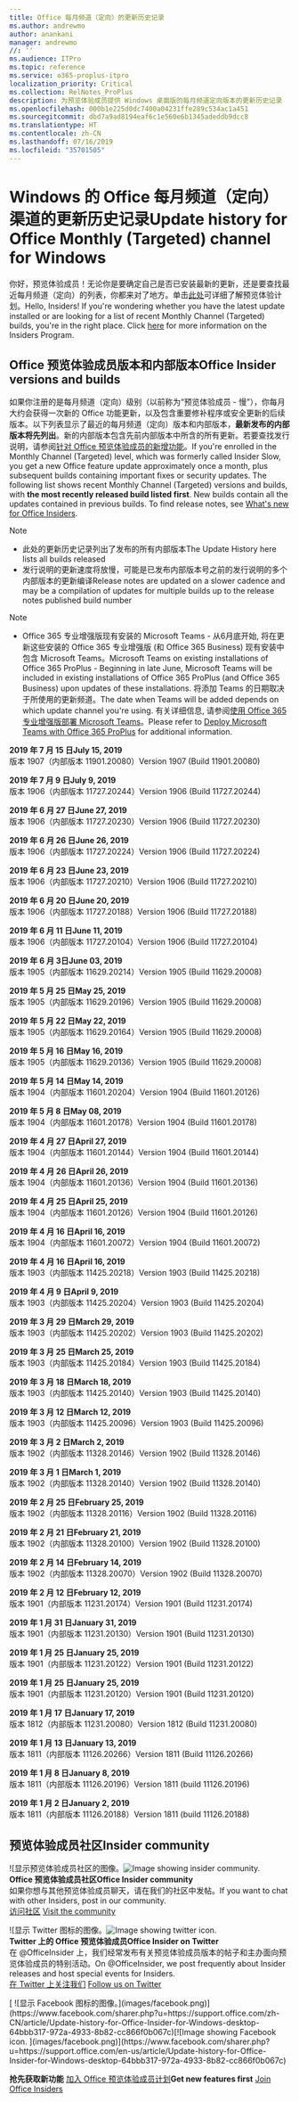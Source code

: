 ```yaml
---
title: Office 每月频道（定向）的更新历史记录
ms.author: andrewmo
author: anankani
manager: andrewmo
//: ''
ms.audience: ITPro
ms.topic: reference
ms.service: o365-proplus-itpro
localization_priority: Critical
ms.collection: RelNotes_ProPlus
description: 为预览体验成员提供 Windows 桌面版的每月频道定向版本的更新历史记录
ms.openlocfilehash: 000b1e225d0dc7400a04231ffe289c534ac1a451
ms.sourcegitcommit: dbd7a9ad8194eaf6c1e560e6b1345adeddb9dcc8
ms.translationtype: HT
ms.contentlocale: zh-CN
ms.lasthandoff: 07/16/2019
ms.locfileid: "35701505"
---
```

# <a name="update-history-for-office-monthly-targeted-channel-for-windows"></a><span data-ttu-id="6752d-103">Windows 的 Office 每月频道（定向）渠道的更新历史记录</span><span class="sxs-lookup"><span data-stu-id="6752d-103">Update history for Office Monthly (Targeted) channel for Windows</span></span>

<span data-ttu-id="6752d-p101">你好，预览体验成员！无论你是要确定自己是否已安装最新的更新，还是要查找最近每月频道（定向）的列表，你都来对了地方。单击[此处](https://insider.office.com/)可详细了解预览体验计划。</span><span class="sxs-lookup"><span data-stu-id="6752d-p101">Hello, Insiders! If you're wondering whether you have the latest update installed or are looking for a list of recent Monthly Channel (Targeted) builds, you're in the right place. Click [here](https://insider.office.com/) for more information on the Insiders Program.</span></span>

## <a name="office-insider-versions-and-builds"></a><span data-ttu-id="6752d-107">Office 预览体验成员版本和内部版本</span><span class="sxs-lookup"><span data-stu-id="6752d-107">Office Insider versions and builds</span></span>

<span data-ttu-id="6752d-p102">如果你注册的是每月频道（定向）级别（以前称为“预览体验成员 - 慢”），你每月大约会获得一次新的 Office 功能更新，以及包含重要修补程序或安全更新的后续版本。以下列表显示了最近的每月频道（定向）版本和内部版本，**最新发布的内部版本将先列出**。新的内部版本包含先前内部版本中所含的所有更新。若要查找发行说明，请参阅[针对 Office 预览体验成员的新增功能](https://support.office.com/zh-CN/article/what-s-new-for-office-insiders-c152d1e2-96ff-4ce9-8c14-e74e13847a24)。</span><span class="sxs-lookup"><span data-stu-id="6752d-p102">If you're enrolled in the Monthly Channel (Targeted) level, which was formerly called Insider Slow, you get a new Office feature update approximately once a month, plus subsequent builds containing important fixes or security updates. The following list shows recent Monthly Channel (Targeted) versions and builds, with **the most recently released build listed first**. New builds contain all the updates contained in previous builds. To find release notes, see [What's new for Office Insiders](https://support.office.com/en-us/article/what-s-new-for-office-insiders-c152d1e2-96ff-4ce9-8c14-e74e13847a24).</span></span>

> [!NOTE]
> - <span data-ttu-id="6752d-112">此处的更新历史记录列出了发布的所有内部版本</span><span class="sxs-lookup"><span data-stu-id="6752d-112">The Update History here lists all builds released</span></span>
> - <span data-ttu-id="6752d-113">发行说明的更新速度将放慢，可能是已发布内部版本号之前的发行说明的多个内部版本的更新编译</span><span class="sxs-lookup"><span data-stu-id="6752d-113">Release notes are updated on a slower cadence and may be a compilation of updates for multiple builds up to the release notes published build number</span></span>

 > [!NOTE]
> - <span data-ttu-id="6752d-114">Office 365 专业增强版现有安装的 Microsoft Teams - 从6月底开始, 将在更新这些安装的 Office 365 专业增强版 (和 Office 365 Business) 现有安装中包含 Microsoft Teams。</span><span class="sxs-lookup"><span data-stu-id="6752d-114">Microsoft Teams on existing installations of Office 365 ProPlus - Beginning in late June, Microsoft Teams will be included in existing installations of Office 365 ProPlus (and Office 365 Business) upon updates of these installations.</span></span> <span data-ttu-id="6752d-115">将添加 Teams 的日期取决于所使用的更新频道。</span><span class="sxs-lookup"><span data-stu-id="6752d-115">The date when Teams will be added depends on which update channel you're using.</span></span> <span data-ttu-id="6752d-116">有关详细信息, 请参阅[使用 Office 365 专业增强版部署 Microsoft Teams](https://docs.microsoft.com/zh-CN/deployoffice/teams-install)。</span><span class="sxs-lookup"><span data-stu-id="6752d-116">Please refer to [Deploy Microsoft Teams with Office 365 ProPlus](https://docs.microsoft.com/en-us/deployoffice/teams-install) for additional information.</span></span>

[//]: # (请勿移除)

<span data-ttu-id="6752d-118">**2019 年 7 月 15 日**</span><span class="sxs-lookup"><span data-stu-id="6752d-118">**July 15, 2019**</span></span><br/>
<span data-ttu-id="6752d-119">版本 1907（内部版本 11901.20080）</span><span class="sxs-lookup"><span data-stu-id="6752d-119">Version 1907 (Build 11901.20080)</span></span><br/>

<span data-ttu-id="6752d-120">**2019 年 7 月 9 日**</span><span class="sxs-lookup"><span data-stu-id="6752d-120">**July 9, 2019**</span></span><br/>
<span data-ttu-id="6752d-121">版本 1906（内部版本 11727.20244）</span><span class="sxs-lookup"><span data-stu-id="6752d-121">Version 1906 (Build 11727.20244)</span></span><br/>

<span data-ttu-id="6752d-122">**2019 年 6 月 27 日**</span><span class="sxs-lookup"><span data-stu-id="6752d-122">**June 27, 2019**</span></span><br/>
<span data-ttu-id="6752d-123">版本 1906（内部版本 11727.20230）</span><span class="sxs-lookup"><span data-stu-id="6752d-123">Version 1906 (Build 11727.20230)</span></span><br/>

<span data-ttu-id="6752d-124">**2019 年 6 月 26 日**</span><span class="sxs-lookup"><span data-stu-id="6752d-124">**June 26, 2019**</span></span><br/>
<span data-ttu-id="6752d-125">版本 1906（内部版本 11727.20224）</span><span class="sxs-lookup"><span data-stu-id="6752d-125">Version 1906 (Build 11727.20224)</span></span><br/>

<span data-ttu-id="6752d-126">**2019 年 6 月 23 日**</span><span class="sxs-lookup"><span data-stu-id="6752d-126">**June 23, 2019**</span></span><br/>
<span data-ttu-id="6752d-127">版本 1906（内部版本 11727.20210）</span><span class="sxs-lookup"><span data-stu-id="6752d-127">Version 1906 (Build 11727.20210)</span></span><br/>

<span data-ttu-id="6752d-128">**2019 年 6 月 20 日**</span><span class="sxs-lookup"><span data-stu-id="6752d-128">**June 20, 2019**</span></span><br/>
<span data-ttu-id="6752d-129">版本 1906（内部版本 11727.20188）</span><span class="sxs-lookup"><span data-stu-id="6752d-129">Version 1906 (Build 11727.20188)</span></span><br/>

<span data-ttu-id="6752d-130">**2019 年 6 月 11 日**</span><span class="sxs-lookup"><span data-stu-id="6752d-130">**June 11, 2019**</span></span><br/>
<span data-ttu-id="6752d-131">版本 1906（内部版本 11727.20104）</span><span class="sxs-lookup"><span data-stu-id="6752d-131">Version 1906 (Build 11727.20104)</span></span><br/>

<span data-ttu-id="6752d-132">**2019 年 6 月 3日**</span><span class="sxs-lookup"><span data-stu-id="6752d-132">**June 03, 2019**</span></span><br/>
<span data-ttu-id="6752d-133">版本 1905（内部版本 11629.20214）</span><span class="sxs-lookup"><span data-stu-id="6752d-133">Version 1905 (Build 11629.20008)</span></span><br/>

<span data-ttu-id="6752d-134">**2019 年 5 月 25 日**</span><span class="sxs-lookup"><span data-stu-id="6752d-134">**May 25, 2019**</span></span><br/>
<span data-ttu-id="6752d-135">版本 1905（内部版本 11629.20196）</span><span class="sxs-lookup"><span data-stu-id="6752d-135">Version 1905 (Build 11629.20008)</span></span><br/>

<span data-ttu-id="6752d-136">**2019 年 5 月 22 日**</span><span class="sxs-lookup"><span data-stu-id="6752d-136">**May 22, 2019**</span></span><br/> <span data-ttu-id="6752d-137">版本 1905（内部版本 11629.20164）</span><span class="sxs-lookup"><span data-stu-id="6752d-137">Version 1905 (Build 11629.20008)</span></span><br/>

<span data-ttu-id="6752d-138">**2019 年 5 月 16 日**</span><span class="sxs-lookup"><span data-stu-id="6752d-138">**May 16, 2019**</span></span><br/>
<span data-ttu-id="6752d-139">版本 1905（内部版本 11629.20136）</span><span class="sxs-lookup"><span data-stu-id="6752d-139">Version 1905 (Build 11629.20008)</span></span><br/>

<span data-ttu-id="6752d-140">**2019 年 5 月 14 日**</span><span class="sxs-lookup"><span data-stu-id="6752d-140">**May 14, 2019**</span></span><br/>
<span data-ttu-id="6752d-141">版本 1904（内部版本 11601.20204）</span><span class="sxs-lookup"><span data-stu-id="6752d-141">Version 1904 (Build 11601.20126)</span></span><br/>

<span data-ttu-id="6752d-142">**2019 年 5 月 8 日**</span><span class="sxs-lookup"><span data-stu-id="6752d-142">**May 08, 2019**</span></span><br/>
<span data-ttu-id="6752d-143">版本 1904（内部版本 11601.20178）</span><span class="sxs-lookup"><span data-stu-id="6752d-143">Version 1904 (Build 11601.20178)</span></span><br/>

<span data-ttu-id="6752d-144">**2019 年 4 月 27 日**</span><span class="sxs-lookup"><span data-stu-id="6752d-144">**April 27, 2019**</span></span><br/>
<span data-ttu-id="6752d-145">版本 1904（内部版本 11601.20144）</span><span class="sxs-lookup"><span data-stu-id="6752d-145">Version 1904 (Build 11601.20144)</span></span><br/>

<span data-ttu-id="6752d-146">**2019 年 4 月 26 日**</span><span class="sxs-lookup"><span data-stu-id="6752d-146">**April 26, 2019**</span></span><br/>
<span data-ttu-id="6752d-147">版本 1904（内部版本 11601.20136）</span><span class="sxs-lookup"><span data-stu-id="6752d-147">Version 1904 (Build 11601.20136)</span></span><br/>

<span data-ttu-id="6752d-148">**2019 年 4 月 25 日**</span><span class="sxs-lookup"><span data-stu-id="6752d-148">**April 25, 2019**</span></span><br/>
<span data-ttu-id="6752d-149">版本 1904（内部版本 11601.20126）</span><span class="sxs-lookup"><span data-stu-id="6752d-149">Version 1904 (Build 11601.20126)</span></span><br/>

<span data-ttu-id="6752d-150">**2019 年 4 月 16 日**</span><span class="sxs-lookup"><span data-stu-id="6752d-150">**April 16, 2019**</span></span><br/>
<span data-ttu-id="6752d-151">版本 1904（内部版本 11601.20072）</span><span class="sxs-lookup"><span data-stu-id="6752d-151">Version 1904 (Build 11601.20072)</span></span><br/>

<span data-ttu-id="6752d-152">**2019 年 4 月 16 日**</span><span class="sxs-lookup"><span data-stu-id="6752d-152">**April 16, 2019**</span></span><br/>
<span data-ttu-id="6752d-153">版本 1903（内部版本 11425.20218）</span><span class="sxs-lookup"><span data-stu-id="6752d-153">Version 1903 (Build 11425.20218)</span></span><br/>

<span data-ttu-id="6752d-154">**2019 年 4 月 9 日**</span><span class="sxs-lookup"><span data-stu-id="6752d-154">**April 9, 2019**</span></span><br/>
<span data-ttu-id="6752d-155">版本 1903（内部版本 11425.20204）</span><span class="sxs-lookup"><span data-stu-id="6752d-155">Version 1903 (Build 11425.20204)</span></span><br/>

<span data-ttu-id="6752d-156">**2019 年 3 月 29 日**</span><span class="sxs-lookup"><span data-stu-id="6752d-156">**March 29, 2019**</span></span><br/> <span data-ttu-id="6752d-157">版本 1903（内部版本 11425.20202）</span><span class="sxs-lookup"><span data-stu-id="6752d-157">Version 1903 (Build 11425.20202)</span></span><br/>

<span data-ttu-id="6752d-158">**2019 年 3 月 25 日**</span><span class="sxs-lookup"><span data-stu-id="6752d-158">**March 25, 2019**</span></span><br/> <span data-ttu-id="6752d-159">版本 1903（内部版本 11425.20184）</span><span class="sxs-lookup"><span data-stu-id="6752d-159">Version 1903 (Build 11425.20184)</span></span><br/>

<span data-ttu-id="6752d-160">**2019 年 3 月 18 日**</span><span class="sxs-lookup"><span data-stu-id="6752d-160">**March 18, 2019**</span></span><br/> <span data-ttu-id="6752d-161">版本 1903（内部版本 11425.20140）</span><span class="sxs-lookup"><span data-stu-id="6752d-161">Version 1903 (Build 11425.20140)</span></span><br/>

<span data-ttu-id="6752d-162">**2019 年 3 月 12 日**</span><span class="sxs-lookup"><span data-stu-id="6752d-162">**March 12, 2019**</span></span><br/> <span data-ttu-id="6752d-163">版本 1903（内部版本 11425.20096）</span><span class="sxs-lookup"><span data-stu-id="6752d-163">Version 1903 (Build 11425.20096)</span></span><br/>

<span data-ttu-id="6752d-164">**2019 年 3 月 2 日**</span><span class="sxs-lookup"><span data-stu-id="6752d-164">**March 2, 2019**</span></span><br/> <span data-ttu-id="6752d-165">版本 1902（内部版本 11328.20146）</span><span class="sxs-lookup"><span data-stu-id="6752d-165">Version 1902 (Build 11328.20146)</span></span><br/>

<span data-ttu-id="6752d-166">**2019 年 3 月 1 日**</span><span class="sxs-lookup"><span data-stu-id="6752d-166">**March 1, 2019**</span></span><br/> <span data-ttu-id="6752d-167">版本 1902（内部版本 11328.20140）</span><span class="sxs-lookup"><span data-stu-id="6752d-167">Version 1902 (Build 11328.20140)</span></span><br/>

<span data-ttu-id="6752d-168">**2019 年 2 月 25 日**</span><span class="sxs-lookup"><span data-stu-id="6752d-168">**February 25, 2019**</span></span><br/> <span data-ttu-id="6752d-169">版本 1902（内部版本 11328.20116）</span><span class="sxs-lookup"><span data-stu-id="6752d-169">Version 1902 (Build 11328.20116)</span></span><br/>

<span data-ttu-id="6752d-170">**2019 年 2 月 21 日**</span><span class="sxs-lookup"><span data-stu-id="6752d-170">**February 21, 2019**</span></span><br/> <span data-ttu-id="6752d-171">版本 1902（内部版本 11328.20100）</span><span class="sxs-lookup"><span data-stu-id="6752d-171">Version 1902 (Build 11328.20100)</span></span><br/>

<span data-ttu-id="6752d-172">**2019 年 2 月 14 日**</span><span class="sxs-lookup"><span data-stu-id="6752d-172">**February 14, 2019**</span></span><br/> <span data-ttu-id="6752d-173">版本 1902（内部版本 11328.20070）</span><span class="sxs-lookup"><span data-stu-id="6752d-173">Version 1902 (Build 11328.20070)</span></span><br/>

<span data-ttu-id="6752d-174">**2019 年 2 月 12 日**</span><span class="sxs-lookup"><span data-stu-id="6752d-174">**February 12, 2019**</span></span><br/> <span data-ttu-id="6752d-175">版本 1901（内部版本 11231.20174）</span><span class="sxs-lookup"><span data-stu-id="6752d-175">Version 1901 (Build 11231.20174)</span></span><br/>

<span data-ttu-id="6752d-176">**2019 年 1 月 31 日**</span><span class="sxs-lookup"><span data-stu-id="6752d-176">**January 31, 2019**</span></span><br/> <span data-ttu-id="6752d-177">版本 1901（内部版本 11231.20130）</span><span class="sxs-lookup"><span data-stu-id="6752d-177">Version 1901 (Build 11231.20130)</span></span><br/> 

<span data-ttu-id="6752d-178">**2019 年 1 月 25 日**</span><span class="sxs-lookup"><span data-stu-id="6752d-178">**January 25, 2019**</span></span><br/> <span data-ttu-id="6752d-179">版本 1901（内部版本 11231.20122）</span><span class="sxs-lookup"><span data-stu-id="6752d-179">Version 1901 (Build 11231.20122)</span></span><br/> 

<span data-ttu-id="6752d-180">**2019 年 1 月 25 日**</span><span class="sxs-lookup"><span data-stu-id="6752d-180">**January 25, 2019**</span></span><br/> <span data-ttu-id="6752d-181">版本 1901（内部版本 11231.20120）</span><span class="sxs-lookup"><span data-stu-id="6752d-181">Version 1901 (Build 11231.20120)</span></span><br/> 

<span data-ttu-id="6752d-182">**2019 年 1 月 17 日**</span><span class="sxs-lookup"><span data-stu-id="6752d-182">**January 17, 2019**</span></span><br/> <span data-ttu-id="6752d-183">版本 1812（内部版本 11231.20080）</span><span class="sxs-lookup"><span data-stu-id="6752d-183">Version 1812 (Build 11231.20080)</span></span><br/> 

<span data-ttu-id="6752d-184">**2019 年 1 月 13 日**</span><span class="sxs-lookup"><span data-stu-id="6752d-184">**January 13, 2019**</span></span><br/> <span data-ttu-id="6752d-185">版本 1811（内部版本 11126.20266）</span><span class="sxs-lookup"><span data-stu-id="6752d-185">Version 1811 (Build 11126.20266)</span></span><br/>

<span data-ttu-id="6752d-186">**2019 年 1 月 8 日**</span><span class="sxs-lookup"><span data-stu-id="6752d-186">**January 8, 2019**</span></span><br/> <span data-ttu-id="6752d-187">版本 1811（内部版本 11126.20196）</span><span class="sxs-lookup"><span data-stu-id="6752d-187">Version 1811 (build 11126.20196)</span></span><br/> 

<span data-ttu-id="6752d-188">**2019 年 1 月 2 日**</span><span class="sxs-lookup"><span data-stu-id="6752d-188">**January 2, 2019**</span></span><br/> <span data-ttu-id="6752d-189">版本 1811（内部版本 11126.20188）</span><span class="sxs-lookup"><span data-stu-id="6752d-189">Version 1811 (build 11126.20188)</span></span><br/> 


## <a name="insider-community"></a><span data-ttu-id="6752d-190">预览体验成员社区</span><span class="sxs-lookup"><span data-stu-id="6752d-190">Insider community</span></span>

<span data-ttu-id="6752d-191">![显示预览体验成员社区的图像。</span><span class="sxs-lookup"><span data-stu-id="6752d-191">![Image showing insider community.</span></span> ](images/insidercommunity.png)<br/>
<span data-ttu-id="6752d-192">**Office 预览体验成员社区**</span><span class="sxs-lookup"><span data-stu-id="6752d-192">**Office Insider community**</span></span><br/> <span data-ttu-id="6752d-193">如果你想与其他预览体验成员聊天，请在我们的社区中发帖。</span><span class="sxs-lookup"><span data-stu-id="6752d-193">If you want to chat with other Insiders, post in our community.</span></span><br/><span data-ttu-id="6752d-194"> 
[访问社区](https://go.microsoft.com/fwlink/?linkid=843493)</span><span class="sxs-lookup"><span data-stu-id="6752d-194"> 
[Visit the community](https://go.microsoft.com/fwlink/?linkid=843493)</span></span><br/> 

<span data-ttu-id="6752d-195">![显示 Twitter 图标的图像。</span><span class="sxs-lookup"><span data-stu-id="6752d-195">![Image showing twitter icon.</span></span> ](images/twitter.png)<br/>
<span data-ttu-id="6752d-196">**Twitter 上的 Office 预览体验成员**</span><span class="sxs-lookup"><span data-stu-id="6752d-196">**Office Insider on Twitter**</span></span><br/> <span data-ttu-id="6752d-197">在 @OfficeInsider 上，我们经常发布有关预览体验成员版本的帖子和主办面向预览体验成员的特别活动。</span><span class="sxs-lookup"><span data-stu-id="6752d-197">On @OfficeInsider, we post frequently about Insider releases and host special events for Insiders.</span></span><br/><span data-ttu-id="6752d-198"> 
[在 Twitter 上关注我们](https://go.microsoft.com/fwlink/?linkid=717717)</span><span class="sxs-lookup"><span data-stu-id="6752d-198"> 
[Follow us on Twitter](https://go.microsoft.com/fwlink/?linkid=717717)</span></span><br/> 

<span data-ttu-id="6752d-199">
  [
  ![显示 Facebook 图标的图像。](images/facebook.png)](https://www.facebook.com/sharer.php?u=https://support.office.com/zh-CN/article/Update-history-for-Office-Insider-for-Windows-desktop-64bbb317-972a-4933-8b82-cc866f0b067c)</span><span class="sxs-lookup"><span data-stu-id="6752d-199">[![Image showing Facebook icon. ](images/facebook.png)](https://www.facebook.com/sharer.php?u=https://support.office.com/en-us/article/Update-history-for-Office-Insider-for-Windows-desktop-64bbb317-972a-4933-8b82-cc866f0b067c)</span></span>       


<span data-ttu-id="6752d-200">**抢先获取新功能**
[加入 Office 预览体验成员计划](https://insider.office.com/)</span><span class="sxs-lookup"><span data-stu-id="6752d-200">**Get new features first**
[Join Office Insiders](https://insider.office.com/)</span></span>
